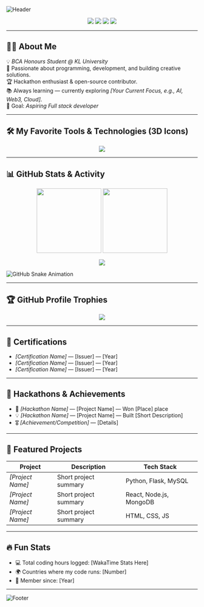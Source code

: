 <!-- Animated Header -->
![Header](https://capsule-render.vercel.app/api?type=waving&color=gradient&height=250&section=header&text=Hi%20there!%20I'm%20dasari%20surya%20sricharan👋&fontSize=45&fontAlign=50&fontColor=fff&animation=fadeIn)

<!-- Social Links -->
<p align="center">
  <a href="[Your LinkedIn URL]"><img src="https://img.shields.io/badge/LinkedIn-%230077B5.svg?&style=for-the-badge&logo=linkedin&logoColor=white" /></a>
  <a href="[Your GitHub URL]"><img src="https://img.shields.io/badge/GitHub-%23121011.svg?&style=for-the-badge&logo=github&logoColor=white" /></a>
  <a href="[Your Portfolio URL]"><img src="https://img.shields.io/badge/Portfolio-%23000000.svg?&style=for-the-badge&logo=firefox&logoColor=white" /></a>
  <a href="mailto:[suryasricharan12@gmail.com]"><img src="https://img.shields.io/badge/Email-%23D14836.svg?&style=for-the-badge&logo=gmail&logoColor=white" /></a>
</p>

---

## 👨‍💻 About Me  
💡 *BCA Honours Student @ KL University*  
🚀 Passionate about programming, development, and building creative solutions.  
🏆 Hackathon enthusiast & open-source contributor.  
📚 Always learning — currently exploring *[Your Current Focus, e.g., AI, Web3, Cloud]*.  
🎯 Goal: *Aspiring Full stack developer*  

---

## 🛠 My Favorite Tools & Technologies (3D Icons)  
<p align="center">
  <img src="https://skillicons.dev/icons?i=python,java,cpp,html,css,javascript,typescript,react,nodejs,express,bootstrap,tailwind,git,github,docker,linux,mysql,mongodb,postman,figma&theme=dark" />
</p>

---

## 📊 GitHub Stats & Activity  
<p align="center">
  <img src="https://github-readme-stats.vercel.app/api?username=[YourGitHubUsername]&show_icons=true&theme=radical&hide_border=true" height="170" />
  <img src="https://github-readme-streak-stats.herokuapp.com/?user=[YourGitHubUsername]&theme=radical&hide_border=true" height="170" />
</p>

<!-- Animated Contribution Graph -->
<p align="center">
  <img src="https://github-readme-activity-graph.vercel.app/graph?username=[YourGitHubUsername]&theme=github-compact" />
</p>

<!-- Snake Animation -->
![GitHub Snake Animation](https://github.com/[YourGitHubUsername]/[YourGitHubUsername]/blob/output/github-contribution-grid-snake.svg)

---

## 🏆 GitHub Profile Trophies  
<p align="center">
  <img src="https://github-profile-trophy.vercel.app/?username=[YourGitHubUsername]&theme=radical&no-frame=true&margin-w=15&margin-h=15" />
</p>

---

## 📜 Certifications  
- *[Certification Name]* — [Issuer] — [Year]  
- *[Certification Name]* — [Issuer] — [Year]  
- *[Certification Name]* — [Issuer] — [Year]  

---

## 🚀 Hackathons & Achievements  
- 🥇 *[Hackathon Name]* — [Project Name] — Won [Place] place  
- 💡 *[Hackathon Name]* — [Project Name] — Built [Short Description]  
- 🎖 *[Achievement/Competition]* — [Details]  

---

## 📂 Featured Projects  
| Project | Description | Tech Stack |
|---------|-------------|------------|
| *[Project Name]* | Short project summary | Python, Flask, MySQL |
| *[Project Name]* | Short project summary | React, Node.js, MongoDB |
| *[Project Name]* | Short project summary | HTML, CSS, JS |

---

## 🔥 Fun Stats  
- 💻 Total coding hours logged: [WakaTime Stats Here]  
- 🌍 Countries where my code runs: [Number]  
- 📅 Member since: [Year]  

---

<!-- Footer -->
![Footer](https://capsule-render.vercel.app/api?type=waving&color=gradient&height=120&section=footer)
